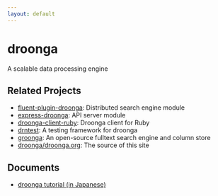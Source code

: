 ```yaml
---
layout: default
---
```


<div class="jumbotron">
<h1>droonga</h1>
<p>A scalable data processing engine</p>
</div>

## Related Projects

* [fluent-plugin-droonga](https://github.com/droonga/fluent-plugin-droonga): Distributed search engine module
* [express-droonga](https://github.com/droonga/express-droonga): API server module
* [droonga-client-ruby](https://github.com/droonga/droonga-client-ruby): Droonga client for Ruby
* [drntest](https://github.com/droonga/drntest): A testing framework for droonga
* [groonga](http://groonga.org/): An open-source fulltext search engine and column store
* [droonga/droonga.org](https://github.com/droonga/droonga.org): The source of this site

## Documents

* [droonga tutorial (in Japanese)](/tutorial)
